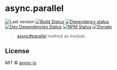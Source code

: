 # async.parallel

![Last version](https://img.shields.io/github/tag/async-js/parallel.svg?style=flat-square)
[![Build Status](http://img.shields.io/travis/async-js/parallel/master.svg?style=flat-square)](https://travis-ci.org/async-js/parallel)
[![Dependency status](http://img.shields.io/david/async-js/parallel.svg?style=flat-square)](https://david-dm.org/async-js/parallel)
[![Dev Dependencies Status](http://img.shields.io/david/dev/async-js/parallel.svg?style=flat-square)](https://david-dm.org/async-js/parallel#info=devDependencies)
[![NPM Status](http://img.shields.io/npm/dm/parallel.svg?style=flat-square)](https://www.npmjs.org/package/parallel)
[![Donate](https://img.shields.io/badge/donate-paypal-blue.svg?style=flat-square)](https://paypal.me/kikobeats)

> [async#parallel](https://github.com/async-js/async#parallel) method as module.

## License

MIT © [async-js](https://github.com/async-js)
